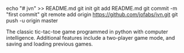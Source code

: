 echo "# jvn" >> README.md
git init
git add README.md
git commit -m "first commit"
git remote add origin https://github.com/jofabs/jvn.git
git push -u origin master

The classic tic-tac-toe game programmed in python with computer intelligence. Additional features include a two-player game mode, and saving and loading previous games.
